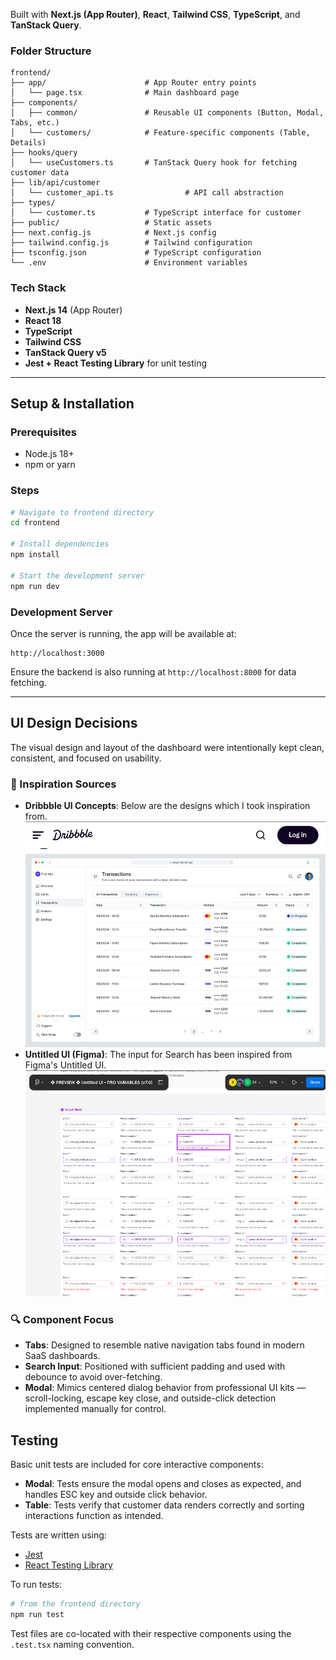 Built with **Next.js (App Router)**, **React**, **Tailwind CSS**, **TypeScript**, and **TanStack Query**.

### Folder Structure

```
frontend/
├── app/                      # App Router entry points
│   └── page.tsx              # Main dashboard page
├── components/
│   ├── common/               # Reusable UI components (Button, Modal, Tabs, etc.)
│   └── customers/            # Feature-specific components (Table, Details)
├── hooks/query
│   └── useCustomers.ts       # TanStack Query hook for fetching customer data
├── lib/api/customer
│   └── customer_api.ts                # API call abstraction
├── types/
│   └── customer.ts           # TypeScript interface for customer
├── public/                   # Static assets
├── next.config.js            # Next.js config
├── tailwind.config.js        # Tailwind configuration
├── tsconfig.json             # TypeScript configuration
└── .env                      # Environment variables
```

### Tech Stack

- **Next.js 14** (App Router)
- **React 18**
- **TypeScript**
- **Tailwind CSS**
- **TanStack Query v5**
- **Jest + React Testing Library** for unit testing

---

## Setup & Installation

### Prerequisites

- Node.js 18+
- npm or yarn

### Steps

```bash
# Navigate to frontend directory
cd frontend

# Install dependencies
npm install

# Start the development server
npm run dev
```

### Development Server

Once the server is running, the app will be available at:

```
http://localhost:3000
```

Ensure the backend is also running at `http://localhost:8000` for data fetching.

---

## UI Design Decisions

The visual design and layout of the dashboard were intentionally kept clean, consistent, and focused on usability.

### 🎨 Inspiration Sources

- **Dribbble UI Concepts**: Below are the designs which I took inspiration from.
    ![Table Design](../public/inspirations/table-inspiration.png)
- **Untitled UI (Figma)**: The input for Search has been inspired from Figma's Untitled UI.
    ![Input Inspiration](../public/inspirations/input-inspiration.png)

### 🔍 Component Focus

- **Tabs**: Designed to resemble native navigation tabs found in modern SaaS dashboards.
- **Search Input**: Positioned with sufficient padding and used with debounce to avoid over-fetching.
- **Modal**: Mimics centered dialog behavior from professional UI kits — scroll-locking, escape key close, and outside-click detection implemented manually for control.

## Testing

Basic unit tests are included for core interactive components:

- **Modal**: Tests ensure the modal opens and closes as expected, and handles ESC key and outside click behavior.
- **Table**: Tests verify that customer data renders correctly and sorting interactions function as intended.

Tests are written using:

- [Jest](https://jestjs.io/)
- [React Testing Library](https://testing-library.com/docs/react-testing-library/intro/)

To run tests:

```bash
# from the frontend directory
npm run test
```

Test files are co-located with their respective components using the `.test.tsx` naming convention.